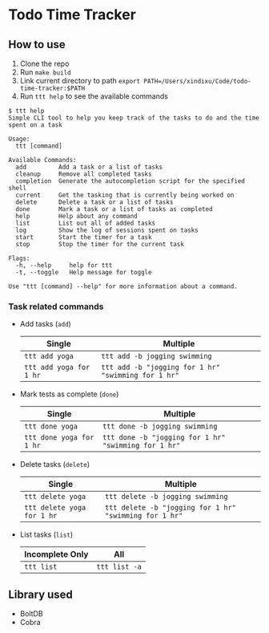 # Todo Time Tracker

## How to use
1. Clone the repo
2. Run `make build`
3. Link current directory to path `export PATH=/Users/xindixu/Code/todo-time-tracker:$PATH`
4. Run `ttt help` to see the available commands
```
$ ttt help
Simple CLI tool to help you keep track of the tasks to do and the time spent on a task

Usage:
  ttt [command]

Available Commands:
  add         Add a task or a list of tasks
  cleanup     Remove all completed tasks
  completion  Generate the autocompletion script for the specified shell
  current     Get the tasking that is currently being worked on
  delete      Delete a task or a list of tasks
  done        Mark a task or a list of tasks as completed
  help        Help about any command
  list        List out all of added tasks
  log         Show the log of sessions spent on tasks
  start       Start the timer for a task
  stop        Stop the timer for the current task

Flags:
  -h, --help     help for ttt
  -t, --toggle   Help message for toggle

Use "ttt [command] --help" for more information about a command.
```

### Task related commands
- Add tasks (`add`) 

  Single | Multiple
  --- | ---
  `ttt add yoga` | `ttt add -b jogging swimming`
  `ttt add yoga for 1 hr` | `ttt add -b "jogging for 1 hr" "swimming for 1 hr"`

- Mark tests as complete (`done`)

  Single | Multiple
  --- | ---
  `ttt done yoga` | `ttt done -b jogging swimming`
  `ttt done yoga for 1 hr` | `ttt done -b "jogging for 1 hr" "swimming for 1 hr"`

- Delete tasks (`delete`)

  Single | Multiple
  --- | ---
  `ttt delete yoga` | `ttt delete -b jogging swimming`
  `ttt delete yoga for 1 hr` | `ttt delete -b "jogging for 1 hr" "swimming for 1 hr"`

- List tasks (`list`)

  Incomplete Only | All
  --- | ---
  `ttt list` | `ttt list -a`


## Library used
- BoltDB
- Cobra
